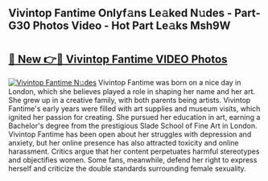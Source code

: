 ## Vivintop Fantime Onlyf𝚊ns Le𝚊ked N𝚞des - Part-G30 Photos Video - Hot Part Le𝚊ks Msh9W

# <h2><a href="http://ab56801.deff.icu/?id=Vivintop+Fantime">🔗 New 👉🔴 Vivintop Fantime VIDEO Photos</a></h2>

[![Vivintop Fantime N𝚞des](https://i.imgur.com/rIISA9y.gif)](http://ab56801.deff.icu/?id=Vivintop+Fantime)
Vivintop Fantime was born on a nice day in London, which she believes played a role in shaping her name and her art. She grew up in a creative family, with both parents being artists. Vivintop Fantime's early years were filled with art supplies and museum visits, which ignited her passion for creating. She pursued her education in art, earning a Bachelor's degree from the prestigious Slade School of Fine Art in London. Vivintop Fantime has been open about her struggles with depression and anxiety, but her online presence has also attracted toxicity and online harassment. Critics argue that her content perpetuates harmful stereotypes and objectifies women. Some fans, meanwhile, defend her right to express herself and criticize the double standards surrounding female sexuality.
